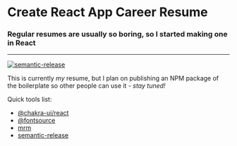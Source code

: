 # Create React App Career Resume
### Regular resumes are usually so boring, so I started making one in React
---

[![semantic-release](https://img.shields.io/badge/%20%20%F0%9F%93%A6%F0%9F%9A%80-semantic--release-e10079.svg)](https://github.com/semantic-release/semantic-release)

This is currently *my* resume, but I plan on publishing an NPM package of the boilerplate so other people can use it - *stay tuned!*

Quick tools list:
 - [@chakra-ui/react](https://chakra-ui.com/)
 - [@fontsource](https://fontsource.org/)
 - [mrm](https://mrm.js.org/)
 - [semantic-release](https://semantic-release.gitbook.io/semantic-release/)
